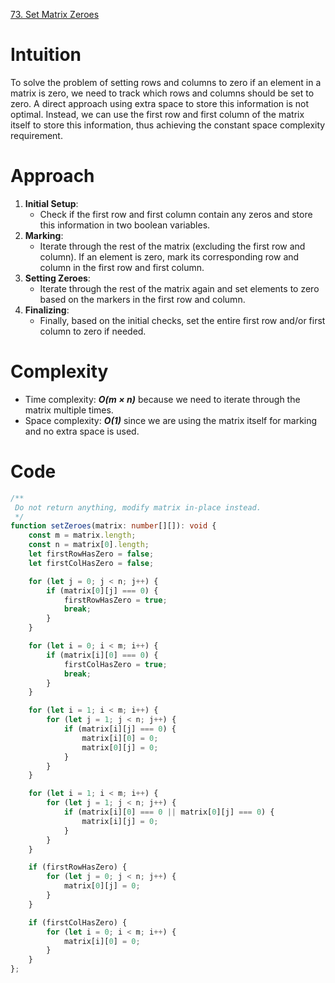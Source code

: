 [73. Set Matrix Zeroes](https://leetcode.com/problems/set-matrix-zeroes/)

# Intuition
To solve the problem of setting rows and columns to zero if an element in a matrix is zero, we need to track which rows and columns should be set to zero. A direct approach using extra space to store this information is not optimal. Instead, we can use the first row and first column of the matrix itself to store this information, thus achieving the constant space complexity requirement.

# Approach
1. **Initial Setup**: 
   - Check if the first row and first column contain any zeros and store this information in two boolean variables.
2. **Marking**:
   - Iterate through the rest of the matrix (excluding the first row and column). If an element is zero, mark its corresponding row and column in the first row and first column.
3. **Setting Zeroes**:
   - Iterate through the rest of the matrix again and set elements to zero based on the markers in the first row and column.
4. **Finalizing**:
   - Finally, based on the initial checks, set the entire first row and/or first column to zero if needed.

# Complexity
- Time complexity: ***O(m × n)*** because we need to iterate through the matrix multiple times.
- Space complexity: ***O(1)*** since we are using the matrix itself for marking and no extra space is used.

# Code
```typescript
/**
 Do not return anything, modify matrix in-place instead.
 */
function setZeroes(matrix: number[][]): void {
    const m = matrix.length;
    const n = matrix[0].length;
    let firstRowHasZero = false;
    let firstColHasZero = false;

    for (let j = 0; j < n; j++) {
        if (matrix[0][j] === 0) {
            firstRowHasZero = true;
            break;
        }
    }

    for (let i = 0; i < m; i++) {
        if (matrix[i][0] === 0) {
            firstColHasZero = true;
            break;
        }
    }

    for (let i = 1; i < m; i++) {
        for (let j = 1; j < n; j++) {
            if (matrix[i][j] === 0) {
                matrix[i][0] = 0;
                matrix[0][j] = 0;
            }
        }
    }

    for (let i = 1; i < m; i++) {
        for (let j = 1; j < n; j++) {
            if (matrix[i][0] === 0 || matrix[0][j] === 0) {
                matrix[i][j] = 0;
            }
        }
    }

    if (firstRowHasZero) {
        for (let j = 0; j < n; j++) {
            matrix[0][j] = 0;
        }
    }

    if (firstColHasZero) {
        for (let i = 0; i < m; i++) {
            matrix[i][0] = 0;
        }
    }
};
```